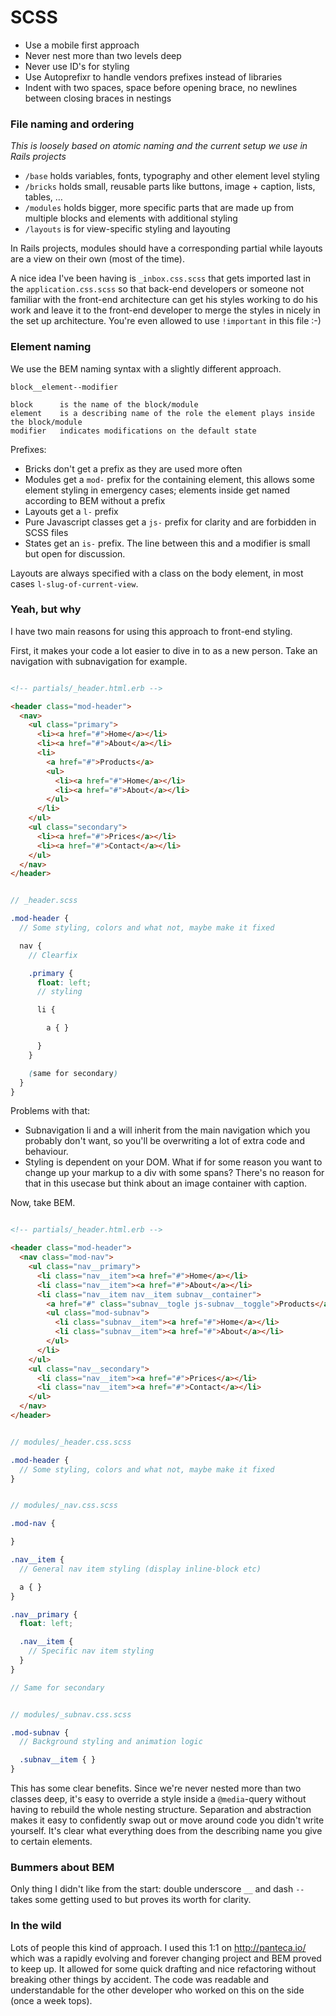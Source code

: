 # SCSS

- Use a mobile first approach
- Never nest more than two levels deep
- Never use ID's for styling
- Use Autoprefixr to handle vendors prefixes instead of libraries
- Indent with two spaces, space before opening brace, no newlines between closing braces in nestings

### File naming and ordering

*This is loosely based on atomic naming and the current setup we use in Rails projects*

- `/base` holds variables, fonts, typography and other element level styling
- `/bricks` holds small, reusable parts like buttons, image + caption, lists, tables, …
- `/modules` holds bigger, more specific parts that are made up from multiple blocks and elements with additional styling
- `/layouts` is for view-specific styling and layouting

In Rails projects, modules should have a corresponding partial while layouts are a view on their own (most of the time).

A nice idea I've been having is `_inbox.css.scss` that gets imported last in the `application.css.scss` so that back-end developers or someone not familiar with the front-end architecture can get his styles working to do his work and leave it to the front-end developer to merge the styles in nicely in the set up architecture. You're even allowed to use `!important` in this file :-)

### Element naming

We use the BEM naming syntax with a slightly different approach.

```
block__element--modifier

block      is the name of the block/module
element    is a describing name of the role the element plays inside the block/module
modifier   indicates modifications on the default state
```

Prefixes:

- Bricks don't get a prefix as they are used more often
- Modules get a `mod-` prefix for the containing element, this allows some element styling in emergency cases; elements inside get named according to BEM without a prefix
- Layouts get a `l-` prefix
- Pure Javascript classes get a `js-` prefix for clarity and are forbidden in SCSS files
- States get an `is-` prefix. The line between this and a modifier is small but open for discussion.

Layouts are always specified with a class on the body element, in most cases `l-slug-of-current-view`.

### Yeah, but why

I have two main reasons for using this approach to front-end styling.

First, it makes your code a lot easier to dive in to as a new person. Take an navigation with subnavigation for example.

```html

<!-- partials/_header.html.erb -->

<header class="mod-header">
  <nav>
    <ul class="primary">
      <li><a href="#">Home</a></li>
      <li><a href="#">About</a></li>
      <li>
        <a href="#">Products</a>
        <ul>
          <li><a href="#">Home</a></li>
          <li><a href="#">About</a></li>
        </ul>
      </li>
    </ul>
    <ul class="secondary">
      <li><a href="#">Prices</a></li>
      <li><a href="#">Contact</a></li>
    </ul>
  </nav>
</header>
```

```scss

// _header.scss

.mod-header {
  // Some styling, colors and what not, maybe make it fixed

  nav {
    // Clearfix

    .primary {
      float: left;
      // styling

      li {

        a { }

      }
    }

    (same for secondary)
  }
}
```

Problems with that:

- Subnavigation li and a will inherit from the main navigation which you probably don't want, so you'll be overwriting a lot of extra code and behaviour.
- Styling is dependent on your DOM. What if for some reason you want to change up your markup to a div with some spans? There's no reason for that in this usecase but think about an image container with caption.

Now, take BEM.

```html

<!-- partials/_header.html.erb -->

<header class="mod-header">
  <nav class="mod-nav">
    <ul class="nav__primary">
      <li class="nav__item"><a href="#">Home</a></li>
      <li class="nav__item"><a href="#">About</a></li>
      <li class="nav__item nav__item subnav__container">
        <a href="#" class="subnav__togle js-subnav__toggle">Products</a>
        <ul class="mod-subnav">
          <li class="subnav__item"><a href="#">Home</a></li>
          <li class="subnav__item"><a href="#">About</a></li>
        </ul>
      </li>
    </ul>
    <ul class="nav__secondary">
      <li class="nav__item"><a href="#">Prices</a></li>
      <li class="nav__item"><a href="#">Contact</a></li>
    </ul>
  </nav>
</header>
```

```scss

// modules/_header.css.scss

.mod-header {
  // Some styling, colors and what not, maybe make it fixed
}
```

```scss

// modules/_nav.css.scss

.mod-nav {

}

.nav__item {
  // General nav item styling (display inline-block etc)

  a { }
}

.nav__primary {
  float: left;

  .nav__item {
    // Specific nav item styling
  }
}

// Same for secondary
```

```scss

// modules/_subnav.css.scss

.mod-subnav {
  // Background styling and animation logic

  .subnav__item { }
}
```

This has some clear benefits. Since we're never nested more than two classes deep, it's easy to override a style inside a `@media`-query without having to rebuild the whole nesting structure. Separation and abstraction makes it easy to confidently swap out or move around code you didn't write yourself. It's clear what everything does from the describing name you give to certain elements.

### Bummers about BEM

Only thing I didn't like from the start: double underscore `__` and dash `--` takes some getting used to but proves its worth for clarity.

### In the wild

Lots of people this kind of approach. I used this 1:1 on http://panteca.io/ which was a rapidly evolving and forever changing project and BEM proved to keep up. It allowed for some quick drafting and nice refactoring without breaking other things by accident. The code was readable and understandable for the other developer who worked on this on the side (once a week tops).
